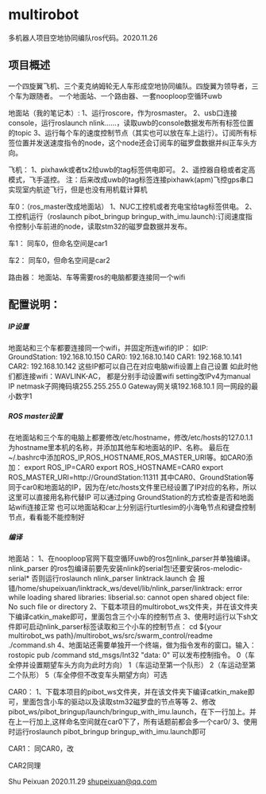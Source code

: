 # multirobot

多机器人项目空地协同编队ros代码。2020.11.26

## 项目概述
一个四旋翼飞机、三个麦克纳姆轮无人车形成空地协同编队。四旋翼为领导者，三个车为跟随者。
一个地面站、一个路由器、一套nooploop空循环uwb

地面站（我的笔记本）:
1、运行roscore，作为rosmaster。
2、usb口连接console，运行roslaunch nlink……，读取uwb的console数据发布所有标签位置的topic
3、运行每个车的速度控制节点（其实也可以放在车上运行）。订阅所有标签位置并发送速度指令的node，这个node还会订阅车的磁罗盘数据并纠正车头方向。

飞机：
1、pixhawk或者tx2给uwb的tag标签供电即可。
2、遥控器自稳或者定高模式，飞手遥控。
注：后来改成uwb的tag标签连接pixhawk(apm)飞控gps串口实现室内航迹飞行，但是也没有用机载计算机

车0：（ros_master改成地面站）
1、NUC工控机或者充电宝给tag标签供电。
2、工控机运行（roslaunch pibot_bringup bringup_with_imu.launch):订阅速度指令控制小车前进的node，读取stm32的磁罗盘数据并发布。

车1：
同车0，但命名空间是car1

车2：
同车0，但命名空间是car2

路由器：
地面站、车等需要ros的电脑都要连接同一个wifi


## 配置说明：

##### IP设置
地面站和三个车都要连接同一个wifi，并固定所连wifi的IP：
如IP:
GroundStation: 192.168.10.150
CAR0: 192.168.10.140
CAR1: 192.168.10.141
CAR2: 192.168.10.142
这些IP都可以自己在对应电脑wifi设置上自己设置
如此时他们都连接wifi：WAVLINK-AC， 都是分别手动设置wifi setting改IPv4为manual IP
netmask子网掩码填255.255.255.0 
Gateway网关填192.168.10.1 同一网段的最小数字1

##### ROS master设置
在地面站和三个车的电脑上都要修改/etc/hostname，修改/etc/hosts的127.0.1.1为hostname里本机的名称，并添加其他车和地面站的IP、名称。
最后在~/.bashrc中添加ROS_IP,ROS_HOSTNAME,ROS_MASTER_URI等。如CAR0添加：
export ROS_IP=CAR0
export ROS_HOSTNAME=CAR0
export ROS_MASTER_URI=http://GroundStation:11311
其中CAR0、GroundStation等同于car0和地面站的IP，因为在/etc/hosts文件里已经设置了IP对应的名称，所以这里可以直接用名称代替IP
可以通过ping GroundStation的方式检查是否和地面站wifi连接正常
也可以地面站和car上分别运行turtlesim的小海龟节点和键盘控制节点，看看能不能控制好

##### 编译
地面站：
1、在nooploop官网下载空循环uwb的ros包nlink_parser并单独编译。
nlink_parser 的ros包编译前要先安装nlink的serial包!还要安装ros-melodic-serial*
否则运行roslaunch nlink_parser linktrack.launch 会
报错/home/shupeixuan/linktrack_ws/devel/lib/nlink_parser/linktrack: error while loading shared libraries: libserial.so: cannot open shared object file: No such file or directory
2、下载本项目的multirobot_ws文件夹，并在该文件夹下编译catkin_make即可，里面包含三个小车的控制节点
3、使用时运行以下sh文件即可启动nlink_parser标签读取和三个小车的控制节点：
cd ${your multirobot_ws path}/multirobot_ws/src/swarm_control/readme
./command.sh
4、地面站还需要单独开一个终端，做为指令发布的窗口。输入：
rostopic pub /command std_msgs/Int32 "data: 0" 可以发布控制指令。
  0（车全停并设置期望车头方向为此时方向）
  1（车运动至第一个队形）
  2（车运动至第二个队形）
  5（车全停但不改变车头期望方向）可选

CAR0：
1、下载本项目的pibot_ws文件夹，并在该文件夹下编译catkin_make即可，里面包含小车的驱动以及读取stm32磁罗盘的节点等等
2、修改pibot_ws/pibot_bringup/launch/bringup_with_imu.launch，在<launch>下一行加上<group ns="car0">。并在</launch>上一行加上</group>,这样命名空间就在car0下了，所有话题前都会多一个car0/
3、使用时运行roslaunch pibot_bringup bringup_with_imu.launch即可

CAR1：
同CAR0，改<group ns="car1">

CAR2同理

Shu Peixuan
2020.11.29
shupeixuan@qq.com
